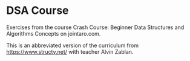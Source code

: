 # DSA Course

Exercises from the course Crash Course: Beginner Data Structures and Algorithms Concepts on jointaro.com.

This is an abbreviated version of the curriculum from https://www.structy.net/ with teacher Alvin Zablan.
